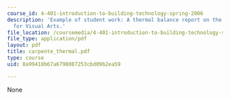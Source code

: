 ```yaml
---
course_id: 4-401-introduction-to-building-technology-spring-2006
description: 'Example of student work: A thermal balance report on the Carpenter Center
  for Visual Arts.'
file_location: /coursemedia/4-401-introduction-to-building-technology-spring-2006/8a99418b67a6798087253cbd09b2ea59_carpente_thermal.pdf
file_type: application/pdf
layout: pdf
title: carpente_thermal.pdf
type: course
uid: 8a99418b67a6798087253cbd09b2ea59

---
```

None
